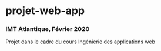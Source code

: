 # projet-web-app
### IMT Atlantique, Février 2020

Projet dans le cadre du cours Ingénierie des applications web
